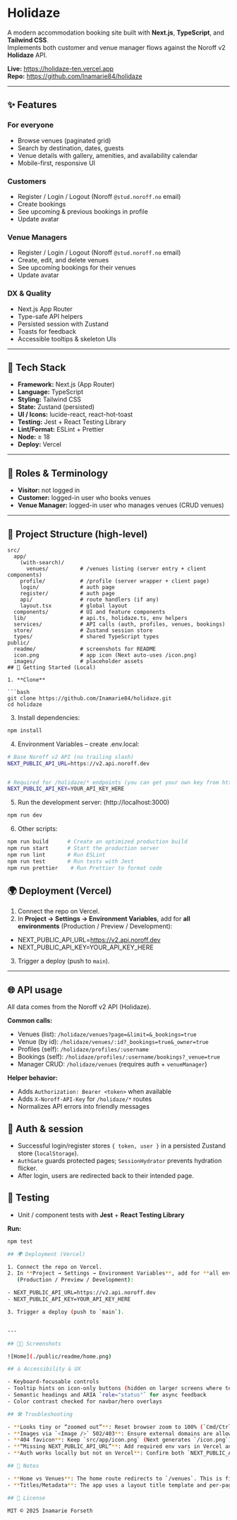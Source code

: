 # Holidaze

A modern accommodation booking site built with **Next.js**, **TypeScript**, and **Tailwind CSS**.  
Implements both customer and venue manager flows against the Noroff v2 **Holidaze** API.

**Live:** https://holidaze-ten.vercel.app  
**Repo:** https://github.com/Inamarie84/holidaze

---

## ✨ Features

### For everyone

- Browse venues (paginated grid)
- Search by destination, dates, guests
- Venue details with gallery, amenities, and availability calendar
- Mobile-first, responsive UI

### Customers

- Register / Login / Logout (Noroff `@stud.noroff.no` email)
- Create bookings
- See upcoming & previous bookings in profile
- Update avatar

### Venue Managers

- Register / Login / Logout (Noroff `@stud.noroff.no` email)
- Create, edit, and delete venues
- See upcoming bookings for their venues
- Update avatar

### DX & Quality

- Next.js App Router
- Type-safe API helpers
- Persisted session with Zustand
- Toasts for feedback
- Accessible tooltips & skeleton UIs

---

## 🧱 Tech Stack

- **Framework:** Next.js (App Router)
- **Language:** TypeScript
- **Styling:** Tailwind CSS
- **State:** Zustand (persisted)
- **UI / Icons:** lucide-react, react-hot-toast
- **Testing:** Jest + React Testing Library
- **Lint/Format:** ESLint + Prettier
- **Node:** ≥ 18
- **Deploy:** Vercel

---

## 🧭 Roles & Terminology

- **Visitor:** not logged in
- **Customer:** logged-in user who books venues
- **Venue Manager:** logged-in user who manages venues (CRUD venues)

---

## 📁 Project Structure (high-level)

````text
src/
  app/
    (with-search)/
      venues/          # /venues listing (server entry + client components)
    profile/           # /profile (server wrapper + client page)
    login/             # auth page
    register/          # auth page
    api/               # route handlers (if any)
    layout.tsx         # global layout
  components/          # UI and feature components
  lib/                 # api.ts, holidaze.ts, env helpers
  services/            # API calls (auth, profiles, venues, bookings)
  store/               # Zustand session store
  types/               # shared TypeScript types
public/
  readme/              # screenshots for README
  icon.png             # app icon (Next auto-uses /icon.png)
  images/              # placeholder assets
## 🚀 Getting Started (Local)

1. **Clone**

```bash
git clone https://github.com/Inamarie84/holidaze.git
cd holidaze
````

3. Install dependencies:

```bash
npm install

```

4. Environment Variables – create .env.local:

```bash
# Base Noroff v2 API (no trailing slash)
NEXT_PUBLIC_API_URL=https://v2.api.noroff.dev


# Required for /holidaze/* endpoints (you can get your own key from https://api.noroff.dev)
NEXT_PUBLIC_API_KEY=YOUR_API_KEY_HERE

```

5. Run the development server: (http://localhost:3000)

```bash
npm run dev

```

6. Other scripts:

```bash
npm run build      # Create an optimized production build
npm run start      # Start the production server
npm run lint       # Run ESLint
npm run test       # Run tests with Jest
npm run prettier    # Run Prettier to format code

```

## 🌍 Deployment (Vercel)

1. Connect the repo on Vercel.
2. In **Project → Settings → Environment Variables**, add for **all environments**
   (Production / Preview / Development):

- NEXT_PUBLIC_API_URL=https://v2.api.noroff.dev
- NEXT_PUBLIC_API_KEY=YOUR_API_KEY_HERE

3. Trigger a deploy (push to `main`).

---

## 🌐 API usage

All data comes from the Noroff v2 API (Holidaze).

**Common calls:**

- Venues (list): `/holidaze/venues?page=&limit=&_bookings=true`
- Venue (by id): `/holidaze/venues/:id?_bookings=true&_owner=true`
- Profiles (self): `/holidaze/profiles/:username`
- Bookings (self): `/holidaze/profiles/:username/bookings?_venue=true`
- Manager CRUD: `/holidaze/venues` (requires auth + `venueManager`)

**Helper behavior:**

- Adds `Authorization: Bearer <token>` when available
- Adds `X-Noroff-API-Key` for `/holidaze/*` routes
- Normalizes API errors into friendly messages

## 🔐 Auth & session

- Successful login/register stores `{ token, user }` in a persisted Zustand store (`localStorage`).
- `AuthGate` guards protected pages; `SessionHydrator` prevents hydration flicker.
- After login, users are redirected back to their intended page.

## 🧪 Testing

- Unit / component tests with **Jest** + **React Testing Library**

**Run:**

```bash
npm test

## 🌍 Deployment (Vercel)

1. Connect the repo on Vercel.
2. In **Project → Settings → Environment Variables**, add for **all environments**
   (Production / Preview / Development):

- NEXT_PUBLIC_API_URL=https://v2.api.noroff.dev
- NEXT_PUBLIC_API_KEY=YOUR_API_KEY_HERE

3. Trigger a deploy (push to `main`).


---

## 🧑‍🎨 Screenshots

![Home](./public/readme/home.png)

## ♿ Accessibility & UX

- Keyboard-focusable controls
- Tooltip hints on icon-only buttons (hidden on larger screens where text is visible)
- Semantic headings and ARIA `role="status"` for async feedback
- Color contrast checked for navbar/hero overlays

## 🛠 Troubleshooting

- **Looks tiny or “zoomed out”**: Reset browser zoom to 100% (`Cmd/Ctrl + 0`).
- **Images via `<Image />` 502/403**: Ensure external domains are allowed in `next.config.js` (`images.remotePatterns` or `images.domains`).
- **404 favicon**: Keep `src/app/icon.png` (Next generates `/icon.png`).
- **“Missing NEXT_PUBLIC_API_URL”**: Add required env vars in Vercel and redeploy.
- **Auth works locally but not on Vercel**: Confirm both `NEXT_PUBLIC_API_URL` and `NEXT_PUBLIC_API_KEY` exist for Production & Preview.

## 📝 Notes

- **Home vs Venues**: The home route redirects to `/venues`. This is fine and common when the listing is the main experience.
- **Titles/Metadata**: The app uses a layout title template and per-page metadata (or a client `TitleSync` for dynamic titles like the profile username). This is the standard Next.js approach (rather than editing static HTML).

## 📄 License

MIT © 2025 Inamarie Forseth
```
